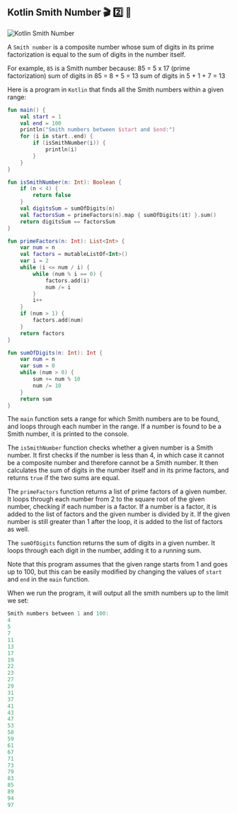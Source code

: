 ## Kotlin Smith Number 🎬 2️⃣ 📗

![Kotlin Smith Number](https://miro.medium.com/v2/resize:fit:1400/format:webp/1*rgUu5-sCYn24KBnGDs0f5g.png)

A `Smith number` is a composite number whose sum of digits in its prime factorization is equal to the sum of digits in the number itself. 

For example, `85` is a Smith number because:
85 = 5 x 17 (prime factorization) sum of digits in 85 = 8 + 5 = 13 sum of digits in 5 + 1 + 7 = 13

Here is a program in `Kotlin` that finds all the Smith numbers within a given range:

```kotlin
fun main() {
    val start = 1
    val end = 100
    println("Smith numbers between $start and $end:")
    for (i in start..end) {
        if (isSmithNumber(i)) {
            println(i)
        }
    }
}

fun isSmithNumber(n: Int): Boolean {
    if (n < 4) {
        return false
    }
    val digitsSum = sumOfDigits(n)
    val factorsSum = primeFactors(n).map { sumOfDigits(it) }.sum()
    return digitsSum == factorsSum
}

fun primeFactors(n: Int): List<Int> {
    var num = n
    val factors = mutableListOf<Int>()
    var i = 2
    while (i <= num / i) {
        while (num % i == 0) {
            factors.add(i)
            num /= i
        }
        i++
    }
    if (num > 1) {
        factors.add(num)
    }
    return factors
}

fun sumOfDigits(n: Int): Int {
    var num = n
    var sum = 0
    while (num > 0) {
        sum += num % 10
        num /= 10
    }
    return sum
}
```
The `main` function sets a range for which Smith numbers are to be found, and loops through each number in the range. If a number is found to be a Smith number, it is printed to the console.

The `isSmithNumber` function checks whether a given number is a Smith number. It first checks if the number is less than 4, in which case it cannot be a composite number and therefore cannot be a Smith number. It then calculates the sum of digits in the number itself and in its prime factors, and returns `true` if the two sums are equal.

The `primeFactors` function returns a list of prime factors of a given number. It loops through each number from 2 to the square root of the given number, checking if each number is a factor. If a number is a factor, it is added to the list of factors and the given number is divided by it. If the given number is still greater than 1 after the loop, it is added to the list of factors as well.

The `sumOfDigits` function returns the sum of digits in a given number. It loops through each digit in the number, adding it to a running sum.

Note that this program assumes that the given range starts from 1 and goes up to 100, but this can be easily modified by changing the values of `start` and `end` in the `main` function.

When we run the program, it will output all the smith numbers up to the limit we set:

```kotlin
Smith numbers between 1 and 100:
4
5
7
11
13
17
19
22
23
27
29
31
37
41
43
47
53
58
59
61
67
71
73
79
83
85
89
94
97
```
